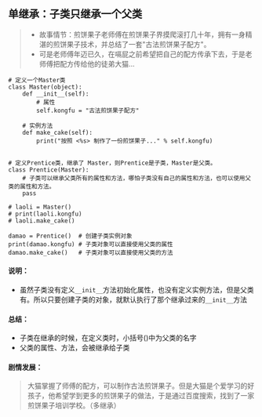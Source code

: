 ## 单继承：子类只继承一个父类

> - 故事情节：煎饼果子老师傅在煎饼果子界摸爬滚打几十年，拥有一身精湛的煎饼果子技术，并总结了一套"古法煎饼果子配方"。
> - 可是老师傅年迈已久，在嗝屁之前希望把自己的配方传承下去，于是老师傅把配方传给他的徒弟大猫...

```
# 定义一个Master类
class Master(object):
    def __init__(self):
        # 属性
        self.kongfu = "古法煎饼果子配方" 

    # 实例方法
    def make_cake(self):
        print("按照 <%s> 制作了一份煎饼果子..." % self.kongfu)


# 定义Prentice类，继承了 Master，则Prentice是子类，Master是父类。
class Prentice(Master): 
    # 子类可以继承父类所有的属性和方法，哪怕子类没有自己的属性和方法，也可以使用父类的属性和方法。
    pass                

# laoli = Master()
# print(laoli.kongfu)
# laoli.make_cake()

damao = Prentice()  # 创建子类实例对象
print(damao.kongfu) # 子类对象可以直接使用父类的属性
damao.make_cake()   # 子类对象可以直接使用父类的方法
```

#### 说明：

- 虽然子类没有定义`__init__`方法初始化属性，也没有定义实例方法，但是父类有。所以只要创建子类的对象，就默认执行了那个继承过来的`__init__`方法

#### 总结：

- 子类在继承的时候，在定义类时，小括号()中为父类的名字
- 父类的属性、方法，会被继承给子类

#### 剧情发展：

> 大猫掌握了师傅的配方，可以制作古法煎饼果子。但是大猫是个爱学习的好孩子，他希望学到更多的煎饼果子的做法，于是通过百度搜索，找到了一家煎饼果子培训学校。（多继承）